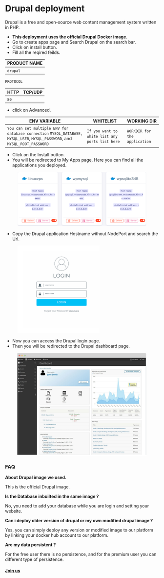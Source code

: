 # Drupal deployment

Drupal is a free and open-source web content management system written in PHP.

* &#x20;**This deployment uses the official Drupal Docker image.**
* &#x20;Go to create apps page and Search Drupal on the search bar.
* Click on install button.
* &#x20;Fill all the reqired feilds.

| PRODUCT NAME |
| ------------ |
| `drupal`     |

`PROTOCOL`

| HTTP | TCP/UDP |
| ---- | ------- |
| `80` |         |

* &#x20;click on Advanced.

| ENV VARIABLE                                                                                                                 | WHITELIST                                       | WORKING DIR                   |
| ---------------------------------------------------------------------------------------------------------------------------- | ----------------------------------------------- | ----------------------------- |
| `You can set multiple ENV for database connection` `MYSQL_DATABASE, MYSQL_USER`, `MYSQL_PASSWORD`, and `MYSQL_ROOT_PASSWORD` | `If you want to white list any ports list here` | `WORKDIR for the application` |

* &#x20;Click on the Install button.
* &#x20;You will be redirected to My Apps page, Here you can find all the applications you deployed.



<figure><img src="../../.gitbook/assets/Screenshot 2023-08-12 153921.png" alt=""><figcaption></figcaption></figure>

* &#x20;Copy the Drupal application Hostname without NodePort and search the Url.



<figure><img src="../../.gitbook/assets/Screenshot 2023-08-12 154027.png" alt=""><figcaption></figcaption></figure>

* &#x20;Now you can access the Drupal login page.
* &#x20;Then you will be redirected to the Drupal dashboard page.



<figure><img src="../../.gitbook/assets/Screenshot 2023-08-12 154105.png" alt=""><figcaption></figcaption></figure>

### FAQ

**About Drupal image we used.**

This is the official Drupal image.

**Is the Database inbuilted in the same image ?**

No, you need to add your database while you are login and setting your website.

**Can i deploy older version of drupal or my own modified drupal image ?**

Yes, you can simply deploy any version or modified image to our platform by linking your docker hub account to our platform.

**Are my data persistent ?**

For the free user there is no persistence, and for the premium user you can different type of persistence.

#### [Join us](https://app.slack.com/client/T04QS32JX6E/C04QKEWE146)&#x20;
